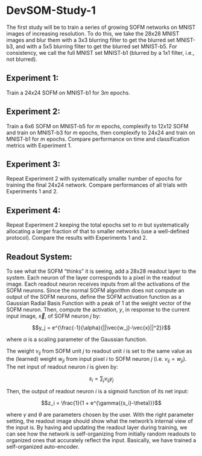 # DevSOM-Study-1
The first study will be to train a series of growing SOFM networks on MNIST images of increasing resolution. To do this, we take the 28x28 MNIST images and blur them with a 3x3 blurring filter to get the blurred set MNIST-b3, and with a 5x5 blurring filter to get the blurred set MNIST-b5. For consistency, we call the full MNIST set MNIST-b1 (blurred by a 1x1 filter, i.e., not blurred).
## Experiment 1: 
Train a 24x24 SOFM on MNIST-b1 for $3m$ epochs.
## Experiment 2: 
Train a 6x6 SOFM on MNIST-b5 for $m$ epochs, complexify to 12x12 SOFM and train on MNIST-b3 for $m$ epochs, then complexify to 24x24 and train on MNIST-b1 for $m$ epochs. Compare performance on time and classification metrics with Experiment 1.
## Experiment 3: 
Repeat Experiment 2 with systematically smaller number of epochs for training the final 24x24 network. Compare performances of all trials with Experiments 1 and 2.
## Experiment 4: 
Repeat Experiment 2 keeping the total epochs set to $m$ but systematically allocating a larger fraction of that to smaller networks (use a well-defined protocol). Compare the results with Experiments 1 and 2.
## Readout System: 
To see what the SOFM “thinks” it is seeing, add a 28x28 readout layer to the system. Each neuron of the layer corresponds to a pixel in the readout image. Each readout neuron receives inputs from all the activations of the SOFM neurons. Since the normal SOFM algorithm does not compute an output of the SOFM neurons, define the SOFM activation function as a Gaussian Radial Basis Function with a peak of 1 at the weight vector of the SOFM neuron. Then, compute the activation, $y$, in response to the current input image, $\vec{x}$, of SOFM neuron $j$ by:

$$y_j = e^{\frac{-1}{\alpha}{||\vec{w_j}-\vec{x}||^2}}$$

where $\alpha$ is a scaling parameter of the Gaussian function.

The weight $v_{ij}$ from SOFM unit $j$ to readout unit $i$ is set to the same value as the (learned) weight $w_{ji}$ from input pixel $i$ to SOFM neuron $j$ (i.e. $v_{ij} = w_{ji}$). The net input of readout neuron $i$ is given by:

$$s_i = \sum_{j} v_{ij}y_j$$

Then, the output of readout neuron $i$ is a sigmoid function of its net input:

$$z_i = \frac{1}{1 + e^{\gamma({s_i}-\theta)}}$$

where $\gamma$ and $\theta$ are parameters chosen by the user. With the right parameter setting, the readout image should show what the network’s internal view of the input is.
By having and updating the readout layer during training, we can see how the network is self-organizing from initially random readouts to organized ones that accurately reflect the input. Basically, we have trained a self-organized auto-encoder.
